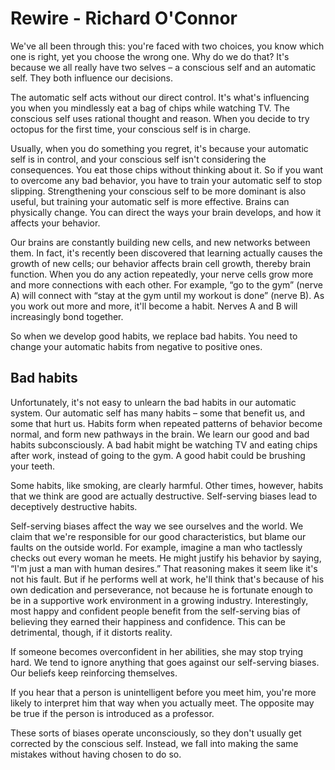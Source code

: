
# Rewire - Richard O'Connor

We've all been through this: you're faced with two choices, you know which one is right, yet you choose the wrong one. Why do we do that?
It's because we all really have two selves – a conscious self and an automatic self. They both influence our decisions.

The automatic self acts without our direct control. It's what's influencing you when you mindlessly eat a bag of chips while watching TV.
The conscious self uses rational thought and reason. When you decide to try octopus for the first time, your conscious self is in charge.

Usually, when you do something you regret, it's because your automatic self is in control, and your conscious self isn't considering the consequences. You eat those chips without thinking about it.
So if you want to overcome any bad behavior, you have to train your automatic self to stop slipping. Strengthening your conscious self to be more dominant is also useful, but training your automatic self is more effective.
Brains can physically change. You can direct the ways your brain develops, and how it affects your behavior.

Our brains are constantly building new cells, and new networks between them. In fact, it's recently been discovered that learning actually causes the growth of new cells; our behavior affects brain cell growth, thereby brain function.
When you do any action repeatedly, your nerve cells grow more and more connections with each other. For example, “go to the gym” (nerve A) will connect with “stay at the gym until my workout is done” (nerve B).
As you work out more and more, it'll become a habit. Nerves A and B will increasingly bond together.

So when we develop good habits, we replace bad habits. You need to change your automatic habits from negative to positive ones.

## Bad habits

Unfortunately, it's not easy to unlearn the bad habits in our automatic system.
Our automatic self has many habits – some that benefit us, and some that hurt us. Habits form when repeated patterns of behavior become normal, and form new pathways in the brain.
We learn our good and bad habits subconsciously. A bad habit might be watching TV and eating chips after work, instead of going to the gym. A good habit could be brushing your teeth.

Some habits, like smoking, are clearly harmful. Other times, however, habits that we think are good are actually destructive. Self-serving biases lead to deceptively destructive habits.

Self-serving biases affect the way we see ourselves and the world. We claim that we're responsible for our good characteristics, but blame our faults on the outside world.
For example, imagine a man who tactlessly checks out every woman he meets. He might justify his behavior by saying, “I'm just a man with human desires.” That reasoning makes it seem like it's not his fault. But if he performs well at work, he'll think that's because of his own dedication and perseverance, not because he is fortunate enough to be in a supportive work environment in a growing industry.
Interestingly, most happy and confident people benefit from the self-serving bias of believing they earned their happiness and confidence. This can be detrimental, though, if it distorts reality.

If someone becomes overconfident in her abilities, she may stop trying hard. We tend to ignore anything that goes against our self-serving biases. Our beliefs keep reinforcing themselves.

If you hear that a person is unintelligent before you meet him, you're more likely to interpret him that way when you actually meet. The opposite may be true if the person is introduced as a professor.

These sorts of biases operate unconsciously, so they don't usually get corrected by the conscious self. Instead, we fall into making the same mistakes without having chosen to do so.
  